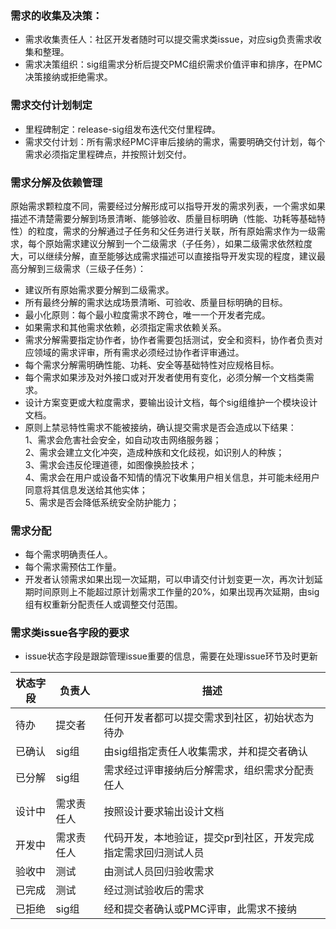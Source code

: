 ### 需求的收集及决策：
- 需求收集责任人：社区开发者随时可以提交需求类issue，对应sig负责需求收集和整理。
- 需求决策组织：sig组需求分析后提交PMC组织需求价值评审和排序，在PMC决策接纳或拒绝需求。

### 需求交付计划制定
- 里程碑制定：release-sig组发布迭代交付里程碑。
- 需求交付计划：所有需求经PMC评审后接纳的需求，需要明确交付计划，每个需求必须指定里程碑点，并按照计划交付。

### 需求分解及依赖管理
原始需求颗粒度不同，需要经过分解形成可以指导开发的需求列表，一个需求如果描述不清楚需要分解到场景清晰、能够验收、质量目标明确（性能、功耗等基础特性）的粒度，需求的分解通过子任务和父任务进行关联，所有原始需求作为一级需求，每个原始需求建议分解到一个二级需求（子任务），如果二级需求依然粒度大，可以继续分解，直至能够达成需求描述可以直接指导开发实现的程度，建议最高分解到三级需求（三级子任务）：
- 建议所有原始需求要分解到二级需求。
- 所有最终分解的需求达成场景清晰、可验收、质量目标明确的目标。
- 最小化原则：每个最小粒度需求不跨仓，唯一一个开发者完成。
- 如果需求和其他需求依赖，必须指定需求依赖关系。
- 需求分解需要指定协作者，协作者需要包括测试，安全和资料，协作者负责对应领域的需求评审，所有需求必须经过协作者评审通过。
- 每个需求分解需明确性能、功耗、安全等基础特性对应规格目标。
- 每个需求如果涉及对外接口或对开发者使用有变化，必须分解一个文档类需求。
- 设计方案变更或大粒度需求，要输出设计文档，每个sig组维护一个模块设计文档。
- 原则上禁忌特性需求不能被接纳，确认提交需求是否会造成以下结果：<br>
  1、需求会危害社会安全，如自动攻击网络服务器；<br>
  2、需求会建立文化冲突，造成种族和文化歧视，如识别人的种族；<br>
  3、需求会违反伦理道德，如图像换脸技术；<br>
  4、需求会在用户或设备不知情的情况下收集用户相关信息，并可能未经用户同意将其信息发送给其他实体；<br>
  5、需求是否会降低系统安全防护能力；

### 需求分配
- 每个需求明确责任人。
- 每个需求需预估工作量。
- 开发者认领需求如果出现一次延期，可以申请交付计划变更一次，再次计划延期时间原则上不能超过原计划需求工作量的20%，如果出现再次延期，由sig组有权重新分配责任人或调整交付范围。

  
### 需求类issue各字段的要求
- issue状态字段是跟踪管理issue重要的信息，需要在处理issue环节及时更新

|   状态字段 | 负责人  | 描述  |
| ------------ | ------------ | ------------ |
|  待办 | 提交者  | 任何开发者都可以提交需求到社区，初始状态为待办 |
|  已确认 |sig组   |由sig组指定责任人收集需求，并和提交者确认   |
|  已分解 |sig组   |需求经过评审接纳后分解需求，组织需求分配责任人   |
|  设计中 |需求责任人   | 按照设计要求输出设计文档  |
|  开发中 |需求责任人   | 代码开发，本地验证，提交pr到社区，开发完成指定需求回归测试人员  |
|  验收中 |测试   |由测试人员回归验收需求   |
|  已完成 |测试   |经过测试验收后的需求   |
|  已拒绝 |sig组   |经和提交者确认或PMC评审，此需求不接纳   |

  




